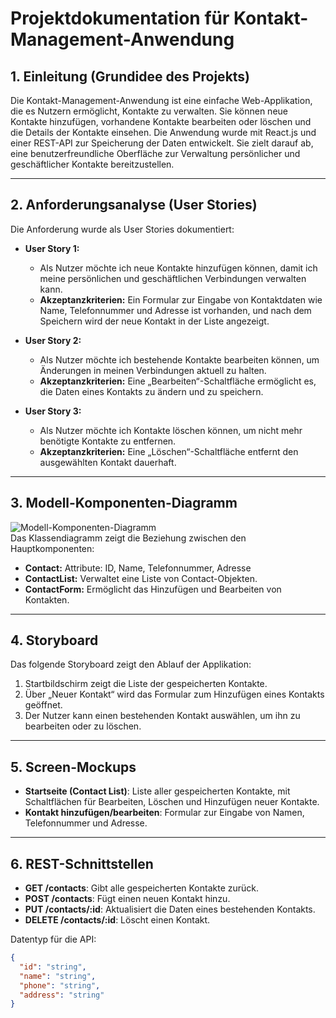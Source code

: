 ﻿# Projektdokumentation für Kontakt-Management-Anwendung

## 1. Einleitung (Grundidee des Projekts)
Die Kontakt-Management-Anwendung ist eine einfache Web-Applikation, die es Nutzern ermöglicht, Kontakte zu verwalten. Sie können neue Kontakte hinzufügen, vorhandene Kontakte bearbeiten oder löschen und die Details der Kontakte einsehen. Die Anwendung wurde mit React.js und einer REST-API zur Speicherung der Daten entwickelt. Sie zielt darauf ab, eine benutzerfreundliche Oberfläche zur Verwaltung persönlicher und geschäftlicher Kontakte bereitzustellen.

---

## 2. Anforderungsanalyse (User Stories)
Die Anforderung wurde als User Stories dokumentiert:

- **User Story 1:**
  - Als Nutzer möchte ich neue Kontakte hinzufügen können, damit ich meine persönlichen und geschäftlichen Verbindungen verwalten kann.
  - **Akzeptanzkriterien:** Ein Formular zur Eingabe von Kontaktdaten wie Name, Telefonnummer und Adresse ist vorhanden, und nach dem Speichern wird der neue Kontakt in der Liste angezeigt.

- **User Story 2:**
  - Als Nutzer möchte ich bestehende Kontakte bearbeiten können, um Änderungen in meinen Verbindungen aktuell zu halten.
  - **Akzeptanzkriterien:** Eine „Bearbeiten“-Schaltfläche ermöglicht es, die Daten eines Kontakts zu ändern und zu speichern.

- **User Story 3:**
  - Als Nutzer möchte ich Kontakte löschen können, um nicht mehr benötigte Kontakte zu entfernen.
  - **Akzeptanzkriterien:** Eine „Löschen“-Schaltfläche entfernt den ausgewählten Kontakt dauerhaft.

---

## 3. Modell-Komponenten-Diagramm

![Modell-Komponenten-Diagramm](https://draw.io)  
Das Klassendiagramm zeigt die Beziehung zwischen den Hauptkomponenten:
- **Contact:** Attribute: ID, Name, Telefonnummer, Adresse
- **ContactList:** Verwaltet eine Liste von Contact-Objekten.
- **ContactForm:** Ermöglicht das Hinzufügen und Bearbeiten von Kontakten.

---

## 4. Storyboard

Das folgende Storyboard zeigt den Ablauf der Applikation:
1. Startbildschirm zeigt die Liste der gespeicherten Kontakte.
2. Über „Neuer Kontakt“ wird das Formular zum Hinzufügen eines Kontakts geöffnet.
3. Der Nutzer kann einen bestehenden Kontakt auswählen, um ihn zu bearbeiten oder zu löschen.

---

## 5. Screen-Mockups

- **Startseite (Contact List)**: Liste aller gespeicherten Kontakte, mit Schaltflächen für Bearbeiten, Löschen und Hinzufügen neuer Kontakte.
- **Kontakt hinzufügen/bearbeiten**: Formular zur Eingabe von Namen, Telefonnummer und Adresse.

---

## 6. REST-Schnittstellen

- **GET /contacts**: Gibt alle gespeicherten Kontakte zurück.
- **POST /contacts**: Fügt einen neuen Kontakt hinzu.
- **PUT /contacts/:id**: Aktualisiert die Daten eines bestehenden Kontakts.
- **DELETE /contacts/:id**: Löscht einen Kontakt.

Datentyp für die API:
```json
{
  "id": "string",
  "name": "string",
  "phone": "string",
  "address": "string"
}
